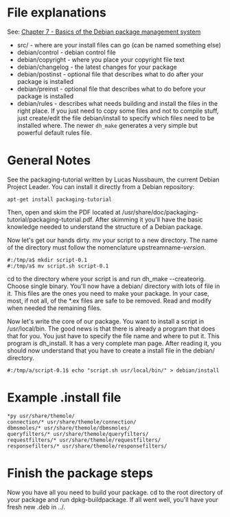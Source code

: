 # File explanations
See: [Chapter 7 - Basics of the Debian package management system](https://www.debian.org/doc/manuals/debian-faq/ch-pkg_basics.en.html)

* src/ - where are your install files can go (can be named something else)
* debian/control - debian control file
* debian/copyright - where you place your copyright file text
* debian/changelog - the latest changes for your package
* debian/postinst - optional file that describes what to do after your package is installed
* debian/preinst - optional file that describes what to do before your package is installed
* debian/rules - describes what needs building and install the files in the right place. If you just need to copy some files and not to compile stuff, just create/edit the file debian/install to specify which files need to be installed where. The newer `dh_make` generates a very simple but powerful default rules file.



# General Notes

See the packaging-tutorial written by Lucas Nussbaum, the current Debian Project Leader. You can install it directly from a Debian repository:

```
apt-get install packaging-tutorial
```

Then, open and skim the PDF located at /usr/share/doc/packaging-tutorial/packaging-tutorial.pdf. After skimming it you'll have the basic knowledge needed to understand the structure of a Debian package.

Now let's get our hands dirty. mv your script to a new directory. The name of the directory must follow the nomenclature upstreamname-*version*.

```
#:/tmp/a$ mkdir script-0.1
#:/tmp/a$ mv script.sh script-0.1
````

cd to the directory where your script is and run dh_make --createorig. Choose single binary. You'll now have a debian/ directory with lots of file in it. This files are the ones you need to make your package. In your case, most, if not all, of the *.ex files are safe to be removed. Read and modify when needed the remaining files.

Now let's write the core of our package. You want to install a script in /usr/local/bin. The good news is that there is already a program that does that for you. You just have to specify the file name and where to put it. This program is dh_install. It has a very complete man page. After reading it, you should now understand that you have to create a install file in the debian/ directory.

```
#:/tmp/a/script-0.1$ echo "script.sh usr/local/bin/" > debian/install
```

# Example .install file

```
*py usr/share/themole/
connection/* usr/share/themole/connection/
dbmsmoles/* usr/share/themole/dbmsmoles/
queryfilters/* usr/share/themole/queryfilters/
requestfilters/* usr/share/themole/requestfilters/
responsefilters/* usr/share/themole/responsefilters/
```

# Finish the package steps

Now you have all you need to build your package. cd to the root directory of your package and run dpkg-buildpackage. If all went well, you'll have your fresh new .deb in ../.
